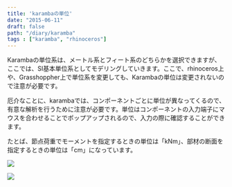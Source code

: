 ```yaml
---
title: 'karambaの単位'
date: "2015-06-11"
draft: false
path: "/diary/karamba"
tags : ["karamba", "rhinoceros"]
---
```


Karambaの単位系は、メートル系とフィート系のどちらかを選択できますが、ここでは、SI基本単位系としてモデリングしていきます。ここで、rhinoceros上や、Grasshoppher上で単位系を変更しても、Karambaの単位は変更されないので注意が必要です。  
  
厄介なことに、karambaでは、コンポーネントごとに単位が異なってくるので、有意な解析を行うために注意が必要です。単位はコンポーネントの入力端子にマウスを合わせることでポップアップされるので、入力の際に確認することができます。  
  
たとば、節点荷重でモーメントを指定するときの単位は「kNm」、部材の断面を指定するときの単位は「cm」になっています。  
  

[![](http://3.bp.blogspot.com/-UDjXdbuq6Qo/VXmYTuL9ABI/AAAAAAAAAA4/5ExEKTsOxM0/s320/%25E3%2582%25AD%25E3%2583%25A3%25E3%2583%2597%25E3%2583%2581%25E3%2583%25A32.JPG)](http://3.bp.blogspot.com/-UDjXdbuq6Qo/VXmYTuL9ABI/AAAAAAAAAA4/5ExEKTsOxM0/s1600/%25E3%2582%25AD%25E3%2583%25A3%25E3%2583%2597%25E3%2583%2581%25E3%2583%25A32.JPG)

  

[![](http://1.bp.blogspot.com/-X9bmmET_ySM/VXmYTi9SB_I/AAAAAAAAAA0/AaGvisUSz7I/s320/%25E3%2582%25AD%25E3%2583%25A3%25E3%2583%2597%25E3%2583%2581%25E3%2583%25A3.JPG)](http://1.bp.blogspot.com/-X9bmmET_ySM/VXmYTi9SB_I/AAAAAAAAAA0/AaGvisUSz7I/s1600/%25E3%2582%25AD%25E3%2583%25A3%25E3%2583%2597%25E3%2583%2581%25E3%2583%25A3.JPG)